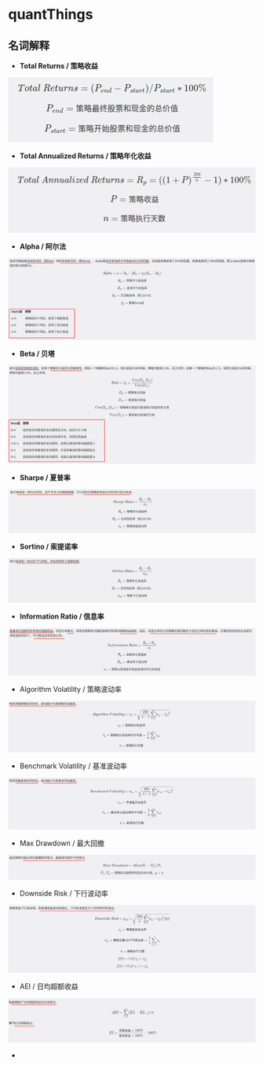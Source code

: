 # quantThings

## 名词解释

* **Total Returns / 策略收益**

![image-20200616172528471](README.assets/image-20200616172528471.png)

* **Total Annualized Returns / 策略年化收益**

![image-20200616172652057](README.assets/image-20200616172652057.png)

* **Alpha / 阿尔法**

![image-20200616211829193](README.assets/image-20200616211829193.png)

* **Beta / 贝塔**

![image-20200616211735691](README.assets/image-20200616211735691.png)

* **Sharpe / 夏普率**

![image-20200616211636494](README.assets/image-20200616211636494.png)

* **Sortino / 索提诺率**

![image-20200616211559944](README.assets/image-20200616211559944.png)

* **Information Ratio / 信息率**

![image-20200616211321529](README.assets/image-20200616211321529.png)

* Algorithm Volatility / 策略波动率

![image-20200616211150768](README.assets/image-20200616211150768.png)

* Benchmark Volatility / 基准波动率

![image-20200616212457127](README.assets/image-20200616212457127.png)

* Max Drawdown / 最大回撤

![image-20200616213118231](README.assets/image-20200616213118231.png)

* Downside Risk / 下行波动率

![image-20200616214042978](README.assets/image-20200616214042978.png)

* AEI / 日均超额收益

![image-20200616215046765](README.assets/image-20200616215046765.png)

* 

